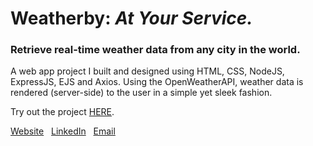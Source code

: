 # Weatherby: <em>At Your Service.</em>
### Retrieve real-time weather data from any city in the world.

A web app project I built and designed using HTML, CSS, NodeJS, ExpressJS, EJS and Axios. Using the OpenWeatherAPI, weather data is rendered (server-side) to the user in a simple yet sleek fashion. 

Try out the project [HERE](https://weatherbyapp.onrender.com/).
</br>

[Website](https://coltenunger.com/)‎ ‎ ‎  [LinkedIn](https://www.linkedin.com/in/coltenunger/)‎ ‎ ‎  [Email](mailto:coltenunger@gmail.com)
